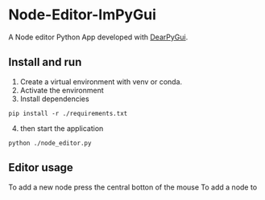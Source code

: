 # Node-Editor-ImPyGui
A Node editor Python App developed with [DearPyGui](https://github.com/hoffstadt/DearPyGui/tree/master).

## Install and run
1. Create a virtual environment with venv or conda.
2. Activate the environment
3. Install dependencies

`pip install -r ./requirements.txt`

4. then start the application

`python ./node_editor.py`

## Editor usage
To add a new node press the central botton of the mouse
To add a node to